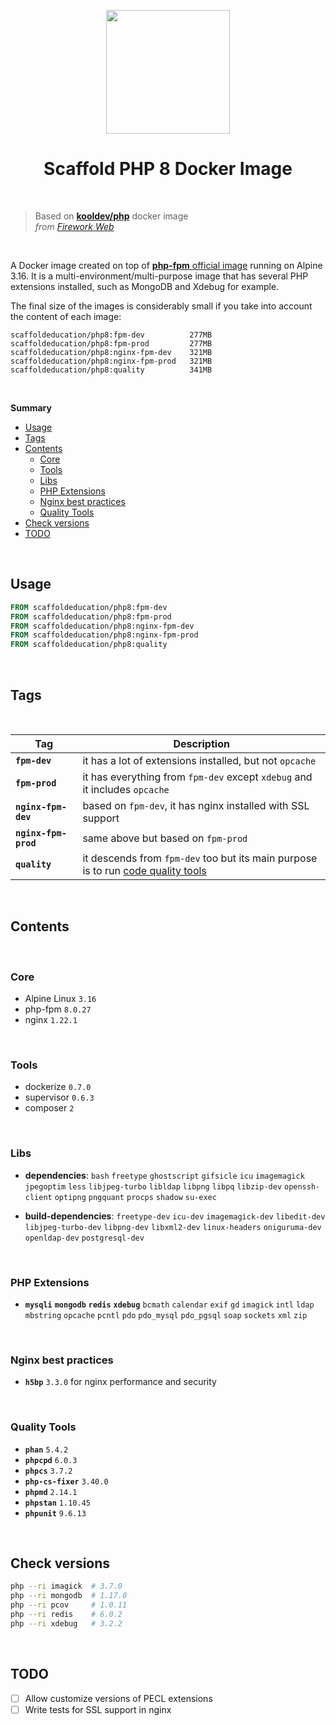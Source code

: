<p align="center">
  <img src="https://github.com/scaffoldeducation/php8/raw/main/.github/docker-php.png" width="198" />
</p>

<h1 align="center">Scaffold PHP 8 Docker Image</h1>

<br>

> Based on [**kooldev/php**](https://github.com/kool-dev/docker-php) docker image  
> _from [Firework Web](https://github.com/fireworkweb)_

<br>

A Docker image created on top of [**php-fpm** official image](https://hub.docker.com/_/php) running on Alpine 3.16. It is a multi-environment/multi-purpose image that has several PHP extensions installed, such as MongoDB and Xdebug for example.

The final size of the images is considerably small if you take into account the content of each image:

```
scaffoldeducation/php8:fpm-dev          277MB
scaffoldeducation/php8:fpm-prod         277MB
scaffoldeducation/php8:nginx-fpm-dev    321MB
scaffoldeducation/php8:nginx-fpm-prod   321MB
scaffoldeducation/php8:quality          341MB
```

<br>

**Summary**

<!-- TOC -->

- [Usage](#usage)
- [Tags](#tags)
- [Contents](#contents)
  - [Core](#core)
  - [Tools](#tools)
  - [Libs](#libs)
  - [PHP Extensions](#php-extensions)
  - [Nginx best practices](#nginx-best-practices)
  - [Quality Tools](#quality-tools)
- [Check versions](#check-versions)
- [TODO](#todo)

<!-- /TOC -->

<br>

## Usage

```Dockerfile
FROM scaffoldeducation/php8:fpm-dev
FROM scaffoldeducation/php8:fpm-prod
FROM scaffoldeducation/php8:nginx-fpm-dev
FROM scaffoldeducation/php8:nginx-fpm-prod
FROM scaffoldeducation/php8:quality
```

<br>

## Tags

<br>

| Tag                  | Description                                                                                        |
|----------------------|----------------------------------------------------------------------------------------------------|
| **`fpm-dev`**        | it has a lot of extensions installed, but not `opcache`                                            |
| **`fpm-prod`**       | it has everything from `fpm-dev` except `xdebug` and it includes `opcache`                         |
| **`nginx-fpm-dev`**  | based on `fpm-dev`, it has nginx installed with SSL support                                        |
| **`nginx-fpm-prod`** | same above but based on `fpm-prod`                                                                 |
| **`quality`**        | it descends from `fpm-dev` too but its main purpose is to run [code quality tools](#quality-tools) |

<br>

## Contents

<br>

### Core

- Alpine Linux `3.16`
- php-fpm `8.0.27`
- nginx `1.22.1`

<br>

### Tools

- dockerize `0.7.0`
- supervisor `0.6.3`
- composer `2`

<br>

### Libs

- **dependencies**: `bash` `freetype` `ghostscript` `gifsicle` `icu` `imagemagick` `jpegoptim` `less` `libjpeg-turbo` `libldap` `libpng` `libpq` `libzip-dev` `openssh-client` `optipng` `pngquant` `procps` `shadow` `su-exec`

- **build-dependencies**: `freetype-dev` `icu-dev` `imagemagick-dev` `libedit-dev` `libjpeg-turbo-dev` `libpng-dev` `libxml2-dev` `linux-headers` `oniguruma-dev` `openldap-dev` `postgresql-dev`

<br>

### PHP Extensions

- **`mysqli`** **`mongodb`** **`redis`** **`xdebug`** `bcmath` `calendar` `exif` `gd` `imagick` `intl` `ldap` `mbstring` `opcache` `pcntl` `pdo` `pdo_mysql` `pdo_pgsql` `soap` `sockets` `xml` `zip`

<br>

### Nginx best practices

- **`h5bp`** `3.3.0` for nginx performance and security

<br>

### Quality Tools

- **`phan`** `5.4.2`
- **`phpcpd`** `6.0.3`
- **`phpcs`** `3.7.2`
- **`php-cs-fixer`** `3.40.0`
- **`phpmd`** `2.14.1`
- **`phpstan`** `1.10.45`
- **`phpunit`** `9.6.13`

<br>

## Check versions

```sh
php --ri imagick  # 3.7.0
php --ri mongodb  # 1.17.0
php --ri pcov     # 1.0.11
php --ri redis    # 6.0.2
php --ri xdebug   # 3.2.2
```

<br>

## TODO

- [ ] Allow customize versions of PECL extensions
- [ ] Write tests for SSL support in nginx

<br>
